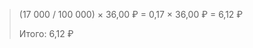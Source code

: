 > (17&nbsp;000 / 100&nbsp;000) × 36,00&nbsp;₽ = 0,17 × 36,00&nbsp;₽ = 6,12&nbsp;₽
>
> Итого: 6,12&nbsp;₽